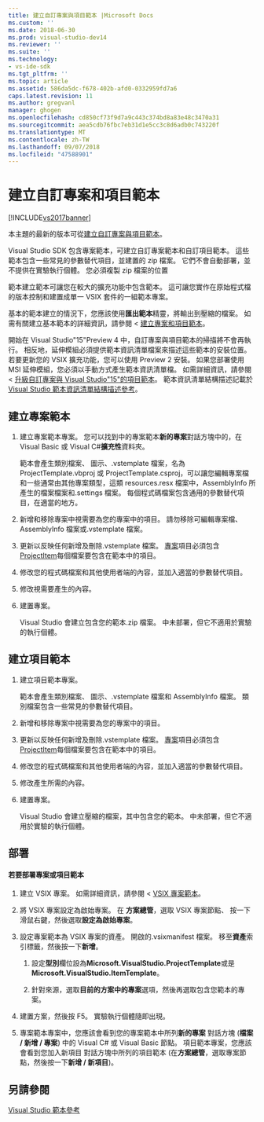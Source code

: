 ```yaml
---
title: 建立自訂專案與項目範本 |Microsoft Docs
ms.custom: ''
ms.date: 2018-06-30
ms.prod: visual-studio-dev14
ms.reviewer: ''
ms.suite: ''
ms.technology:
- vs-ide-sdk
ms.tgt_pltfrm: ''
ms.topic: article
ms.assetid: 586da5dc-f678-402b-afd0-0332959fd7a6
caps.latest.revision: 11
ms.author: gregvanl
manager: ghogen
ms.openlocfilehash: cd850cf73f9d7a9c443c374bd8a83e48c3470a31
ms.sourcegitcommit: aea5cdb76fbc7eb31d1e5cc3c8d6adb0c743220f
ms.translationtype: MT
ms.contentlocale: zh-TW
ms.lasthandoff: 09/07/2018
ms.locfileid: "47588901"
---
```

# <a name="creating-custom-project-and-item-templates"></a>建立自訂專案和項目範本
[!INCLUDE[vs2017banner](../includes/vs2017banner.md)]

本主題的最新的版本可從[建立自訂專案與項目範本](https://docs.microsoft.com/visualstudio/extensibility/creating-custom-project-and-item-templates)。  
  
Visual Studio SDK 包含專案範本，可建立自訂專案範本和自訂項目範本。 這些範本包含一些常見的參數替代項目，並建置的 zip 檔案。 它們不會自動部署，並不提供在實驗執行個體。 您必須複製 zip 檔案的位置  
  
 範本建立範本可讓您在較大的擴充功能中包含範本。 這可讓您實作在原始程式檔的版本控制和建置成單一 VSIX 套件的一組範本專案。  
  
 基本的範本建立的情況下，您應該使用**匯出範本**精靈，將輸出到壓縮的檔案。 如需有關建立基本範本的詳細資訊，請參閱 <<c0> [ 建立專案和項目範本](../ide/creating-project-and-item-templates.md)。  
  
 開始在 Visual Studio"15"Preview 4 中，自訂專案與項目範本的掃描將不會再執行。 相反地，延伸模組必須提供範本資訊清單檔案來描述這些範本的安裝位置。 若要更新您的 VSIX 擴充功能，您可以使用 Preview 2 安裝。 如果您部署使用 MSI 延伸模組，您必須以手動方式產生範本資訊清單檔。 如需詳細資訊，請參閱 <<c0> [ 升級自訂專案與 Visual Studio"15"的項目範本](../extensibility/upgrading-custom-project-and-item-templates-for-visual-studio-2017.md)。 範本資訊清單結構描述記載於[Visual Studio 範本資訊清單結構描述參考](../extensibility/visual-studio-template-manifest-schema-reference.md)。  
  
## <a name="creating-a-project-template"></a>建立專案範本  
  
1.  建立專案範本專案。 您可以找到中的專案範本**新的專案**對話方塊中的，在 Visual Basic 或 Visual C#**擴充性**資料夾。  
  
     範本會產生類別檔案、 圖示、.vstemplate 檔案，名為 ProjectTemplate.vbproj 或 ProjectTemplate.csproj，可以讓您編輯專案檔和一些通常由其他專案類型，這類 resources.resx 檔案中，AssemblyInfo 所產生的檔案檔案和.settings 檔案。 每個程式碼檔案包含通用的參數替代項目，在適當的地方。  
  
2.  新增和移除專案中視需要為您的專案中的項目。 請勿移除可編輯專案檔、 AssemblyInfo 檔案或.vstemplate 檔案。  
  
3.  更新以反映任何新增及刪除.vstemplate 檔案。 [專案](../extensibility/project-element-visual-studio-templates.md)項目必須包含[ProjectItem](../extensibility/projectitem-element-visual-studio-item-templates.md)每個檔案要包含在範本中的項目。  
  
4.  修改您的程式碼檔案和其他使用者端的內容，並加入適當的參數替代項目。  
  
5.  修改視需要產生的內容。  
  
6.  建置專案。  
  
     Visual Studio 會建立包含您的範本.zip 檔案。 中未部署，但它不適用於實驗的執行個體。  
  
## <a name="creating-an-item-template"></a>建立項目範本  
  
1.  建立項目範本專案。  
  
     範本會產生類別檔案、 圖示、.vstemplate 檔案和 AssemblyInfo 檔案。 類別檔案包含一些常見的參數替代項目。  
  
2.  新增和移除專案中視需要為您的專案中的項目。  
  
3.  更新以反映任何新增及刪除.vstemplate 檔案。 [專案](../extensibility/project-element-visual-studio-templates.md)項目必須包含[ProjectItem](../extensibility/projectitem-element-visual-studio-item-templates.md)每個檔案要包含在範本中的項目。  
  
4.  修改您的程式碼檔案和其他使用者端的內容，並加入適當的參數替代項目。  
  
5.  修改產生所需的內容。  
  
6.  建置專案。  
  
     Visual Studio 會建立壓縮的檔案，其中包含您的範本。 中未部署，但它不適用於實驗的執行個體。  
  
## <a name="deployment"></a>部署  
  
#### <a name="to-deploy-the-project-or-item-template"></a>若要部署專案或項目範本  
  
1.  建立 VSIX 專案。 如需詳細資訊，請參閱 < [VSIX 專案範本](../extensibility/vsix-project-template.md)。  
  
2.  將 VSIX 專案設定為啟始專案。 在 **方案總管**，選取 VSIX 專案節點、 按一下滑鼠右鍵，然後選取**設定為啟始專案**。  
  
3.  設定專案範本為 VSIX 專案的資產。 開啟的.vsixmanifest 檔案。 移至**資產**索引標籤，然後按一下**新增**。  
  
    1.  設定**型別**欄位設為**Microsoft.VisualStudio.ProjectTemplate**或是**Microsoft.VisualStudio.ItemTemplate**。  
  
    2.  針對來源，選取**目前的方案中的專案**選項，然後再選取包含您範本的專案。  
  
4.  建置方案，然後按 F5。 實驗執行個體隨即出現。  
  
5.  專案範本專案中，您應該會看到您的專案範本中所列**新的專案** 對話方塊 (**檔案 / 新增 / 專案**) 中的 Visual C# 或 Visual Basic 節點。 項目範本專案，您應該會看到您加入新項目 對話方塊中所列的項目範本 (在**方案總管**，選取專案節點，然後按一下**新增 / 新項目**)。  
  
## <a name="see-also"></a>另請參閱  
 [Visual Studio 範本參考](../ide/visual-studio-template-reference.md)

